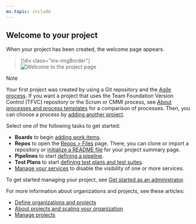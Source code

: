 ```yaml
---
ms.topic: include
---
```

 
## Welcome to your project

When your project has been created, the welcome page appears.  

> [!div class="mx-imgBorder"]  
> ![Welcome to the project page](../media/welcome-to-the-project.png)

> [!NOTE]   
> Your first project was created by using a Git repository and the [Agile process](../boards/work-items/guidance/agile-process.md). If you want a project that uses the Team Foundation Version Control (TFVC) repository or the Scrum or CMMI process, see [About processes and process templates](../boards/work-items/guidance/choose-process.md) for a comparison of processes. Then, you can choose a process by [adding another project](../organizations/projects/create-project.md). 

Select one of the following tasks to get started:  
- **Boards** to begin [adding work items](../boards/work-items/view-add-work-items.md).
- **Repos** to open the [Repos > Files](../repos/git/clone.md) page. There, you can clone or import a repository or [initialize a README file](../organizations/projects/project-vision-status.md) for your project summary page.
- **Pipelines** to start [defining a pipeline](../pipelines/index.yml).
- **Test Plans** to start [defining test plans and test suites](../test/create-a-test-plan.md).
- [Manage your services](../organizations/settings/set-services.md) to disable the visibility of one or more services.

To get started managing your project, see [Get started as an administrator](../user-guide/project-admin-tutorial.md). 

For more information about organizations and projects, see these articles: 
- [Define organizations and projects](../user-guide/plan-your-azure-devops-org-structure.md)
- [About projects and scaling your organization](../organizations/about-projects.md)
- [Manage projects](../organizations/projects/about-projects.md)